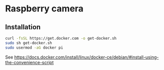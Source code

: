 Raspberry camera
================

Installation
------------

```bash
curl -fsSL https://get.docker.com -o get-docker.sh
sudo sh get-docker.sh
sudo usermod -aG docker pi
```

See https://docs.docker.com/install/linux/docker-ce/debian/#install-using-the-convenience-script
